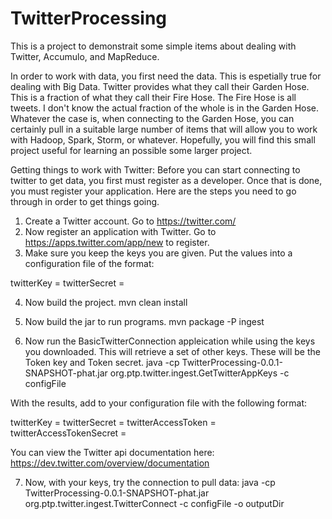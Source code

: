 # TwitterProcessing

This is a project to demonstrait some simple items about dealing with Twitter, Accumulo, and MapReduce.

In order to work with data, you first need the data.  This is espetially true for dealing with Big Data.
Twitter provides what they call their Garden Hose.  This is a fraction of what they call their Fire Hose.
The Fire Hose is all tweets.  I don't know the actual fraction of the whole is in the Garden Hose.
Whatever the case is, when connecting to the Garden Hose, you can certainly pull in a suitable large
number of items that will allow you to work with Hadoop, Spark, Storm, or whatever.  Hopefully, you
will find this small project useful for learning an possible some larger project.

Getting things to work with Twitter:
Before you can start connecting to twitter to get data, you first must register as a developer.  Once
that is done, you must register your application.  Here are the steps you need to go through in order to
get things going.
1) Create a Twitter account.  Go to https://twitter.com/
2) Now register an application with Twitter.  Go to https://apps.twitter.com/app/new to register.
3) Make sure you keep the keys you are given.  Put the values into a configuration file of the format:

twitterKey = <your key>
twitterSecret = <your secret>

4) Now build the project.
mvn clean install

5) Now build the jar to run programs.
mvn package -P ingest

6) Now run the BasicTwitterConnection appleication while using the keys you downloaded.  This will retrieve a set of other keys.  These will be the Token key and Token secret.
java -cp TwitterProcessing-0.0.1-SNAPSHOT-phat.jar org.ptp.twitter.ingest.GetTwitterAppKeys -c configFile

With the results, add to your configuration file with the following format:

twitterKey = <your key>
twitterSecret = <your secret>
twitterAccessToken = <access token>
twitterAccessTokenSecret = <access secret>

You can view the Twitter api documentation here: https://dev.twitter.com/overview/documentation

7) Now, with your keys, try the connection to pull data:
java -cp TwitterProcessing-0.0.1-SNAPSHOT-phat.jar org.ptp.twitter.ingest.TwitterConnect -c configFile -o outputDir

